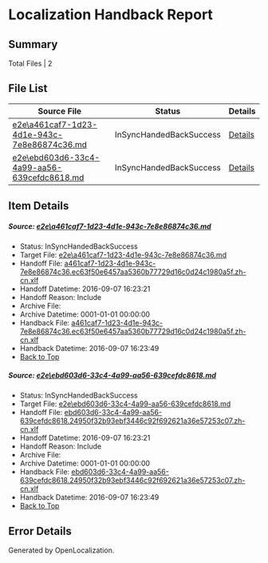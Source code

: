 # <a name='report-top'></a> Localization Handback Report

## Summary
 Total Files | 2

## File List
 Source File | Status | Details 
 ----------- | ------ | ------- 
 [e2e\a461caf7-1d23-4d1e-943c-7e8e86874c36.md](https://github.com/OpenLocalizationTestOrg/ol-test0/blob/2b525df594d16e2f9e7e554d5b498d24dfb7829c/e2e/a461caf7-1d23-4d1e-943c-7e8e86874c36.md) | InSyncHandedBackSuccess | [Details](#b0ecc2870134fc34da32dfcba4c8eeedcc51bdf82)
 [e2e\ebd603d6-33c4-4a99-aa56-639cefdc8618.md](https://github.com/OpenLocalizationTestOrg/ol-test0/blob/2b525df594d16e2f9e7e554d5b498d24dfb7829c/e2e/ebd603d6-33c4-4a99-aa56-639cefdc8618.md) | InSyncHandedBackSuccess | [Details](#fdc9104968eb40731818c009031085ed3beab9534)

## Item Details
##### <a name='b0ecc2870134fc34da32dfcba4c8eeedcc51bdf82'></a> Source: [e2e\a461caf7-1d23-4d1e-943c-7e8e86874c36.md](https://github.com/OpenLocalizationTestOrg/ol-test0/blob/2b525df594d16e2f9e7e554d5b498d24dfb7829c/e2e/a461caf7-1d23-4d1e-943c-7e8e86874c36.md)
* Status: InSyncHandedBackSuccess
* Target File: [e2e\a461caf7-1d23-4d1e-943c-7e8e86874c36.md](https://github.com/OpenLocalizationTestOrg/ol-test0-zhcn/blob/37e874c25d0720b53afe420aa197ea0ea0667edf/e2e/a461caf7-1d23-4d1e-943c-7e8e86874c36.md)
* Handoff File: [a461caf7-1d23-4d1e-943c-7e8e86874c36.ec63f50e6457aa5360b77729d16c0d24c1980a5f.zh-cn.xlf](https://github.com/OpenLocalizationTestOrg/ol-test0-handoff/blob/8c5ca95e1876b3afc35bdef909e396ebaef36bd1/ol-handoff/OpenLocalizationTestOrg/ol-test0-zhcn/ci/a461caf7-1d23-4d1e-943c-7e8e86874c36.ec63f50e6457aa5360b77729d16c0d24c1980a5f.zh-cn.xlf)
* Handoff Datetime: 2016-09-07 16:23:21
* Handoff Reason: Include
* Archive File: 
* Archive Datetime: 0001-01-01 00:00:00
* Handback File: [a461caf7-1d23-4d1e-943c-7e8e86874c36.ec63f50e6457aa5360b77729d16c0d24c1980a5f.zh-cn.xlf](https://github.com/OpenLocalizationTestOrg/ol-test0-handback/blob/48e42cfdb39e91ce346a80917452afe4062c17db/ol-handback/OpenLocalizationTestOrg/ol-test0-zhcn/ci/a461caf7-1d23-4d1e-943c-7e8e86874c36.ec63f50e6457aa5360b77729d16c0d24c1980a5f.zh-cn.xlf)
* Handback Datetime: 2016-09-07 16:23:49
* [Back to Top](#report-top)

##### <a name='fdc9104968eb40731818c009031085ed3beab9534'></a> Source: [e2e\ebd603d6-33c4-4a99-aa56-639cefdc8618.md](https://github.com/OpenLocalizationTestOrg/ol-test0/blob/2b525df594d16e2f9e7e554d5b498d24dfb7829c/e2e/ebd603d6-33c4-4a99-aa56-639cefdc8618.md)
* Status: InSyncHandedBackSuccess
* Target File: [e2e\ebd603d6-33c4-4a99-aa56-639cefdc8618.md](https://github.com/OpenLocalizationTestOrg/ol-test0-zhcn/blob/37e874c25d0720b53afe420aa197ea0ea0667edf/e2e/ebd603d6-33c4-4a99-aa56-639cefdc8618.md)
* Handoff File: [ebd603d6-33c4-4a99-aa56-639cefdc8618.24950f32b93ebf3446c92f692621a36e57253c07.zh-cn.xlf](https://github.com/OpenLocalizationTestOrg/ol-test0-handoff/blob/8c5ca95e1876b3afc35bdef909e396ebaef36bd1/ol-handoff/OpenLocalizationTestOrg/ol-test0-zhcn/ci/ebd603d6-33c4-4a99-aa56-639cefdc8618.24950f32b93ebf3446c92f692621a36e57253c07.zh-cn.xlf)
* Handoff Datetime: 2016-09-07 16:23:21
* Handoff Reason: Include
* Archive File: 
* Archive Datetime: 0001-01-01 00:00:00
* Handback File: [ebd603d6-33c4-4a99-aa56-639cefdc8618.24950f32b93ebf3446c92f692621a36e57253c07.zh-cn.xlf](https://github.com/OpenLocalizationTestOrg/ol-test0-handback/blob/48e42cfdb39e91ce346a80917452afe4062c17db/ol-handback/OpenLocalizationTestOrg/ol-test0-zhcn/ci/ebd603d6-33c4-4a99-aa56-639cefdc8618.24950f32b93ebf3446c92f692621a36e57253c07.zh-cn.xlf)
* Handback Datetime: 2016-09-07 16:23:49
* [Back to Top](#report-top)


## Error Details

Generated by OpenLocalization.
